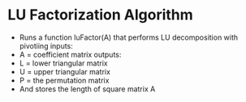 # LU Factorization Algorithm #
- Runs a function luFactor(A) that performs LU decomposition with pivotiing
inputs:
- A = coefficient matrix
outputs:
- L = lower triangular matrix
- U = upper triangular matrix
- P = the permutation matrix
- And stores the length of square matrix A
